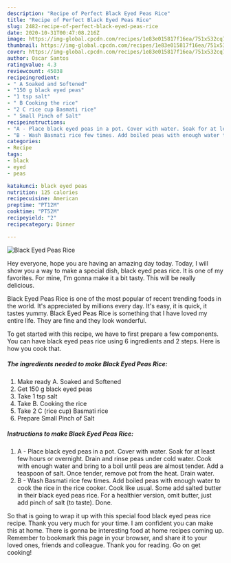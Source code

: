 ```yaml
---
description: "Recipe of Perfect Black Eyed Peas Rice"
title: "Recipe of Perfect Black Eyed Peas Rice"
slug: 2482-recipe-of-perfect-black-eyed-peas-rice
date: 2020-10-31T00:47:08.216Z
image: https://img-global.cpcdn.com/recipes/1e83e015817f16ea/751x532cq70/black-eyed-peas-rice-recipe-main-photo.jpg
thumbnail: https://img-global.cpcdn.com/recipes/1e83e015817f16ea/751x532cq70/black-eyed-peas-rice-recipe-main-photo.jpg
cover: https://img-global.cpcdn.com/recipes/1e83e015817f16ea/751x532cq70/black-eyed-peas-rice-recipe-main-photo.jpg
author: Oscar Santos
ratingvalue: 4.3
reviewcount: 45038
recipeingredient:
- " A Soaked and Softened"
- "150 g black eyed peas"
- "1 tsp salt"
- " B Cooking the rice"
- "2 C rice cup Basmati rice"
- " Small Pinch of Salt"
recipeinstructions:
- "A - Place black eyed peas in a pot. Cover with water. Soak for at least few hours or overnight. Drain and rinse peas under cold water. Cook with enough water and bring to a boil until peas are almost tender. Add a teaspoon of salt. Once tender, remove pot from the heat. Drain water."
- "B - Wash Basmati rice few times. Add boiled peas with enough water to cook the rice in the rice cooker. Cook like usual. Some add salted butter in their black eyed peas rice. For a healthier version, omit butter, just add pinch of salt (to taste). Done."
categories:
- Recipe
tags:
- black
- eyed
- peas

katakunci: black eyed peas 
nutrition: 125 calories
recipecuisine: American
preptime: "PT12M"
cooktime: "PT52M"
recipeyield: "2"
recipecategory: Dinner

---
```



![Black Eyed Peas Rice](https://img-global.cpcdn.com/recipes/1e83e015817f16ea/751x532cq70/black-eyed-peas-rice-recipe-main-photo.jpg)

Hey everyone, hope you are having an amazing day today. Today, I will show you a way to make a special dish, black eyed peas rice. It is one of my favorites. For mine, I'm gonna make it a bit tasty. This will be really delicious.

Black Eyed Peas Rice is one of the most popular of recent trending foods in the world. It's appreciated by millions every day. It's easy, it is quick, it tastes yummy. Black Eyed Peas Rice is something that I have loved my entire life. They are fine and they look wonderful.




To get started with this recipe, we have to first prepare a few components. You can have black eyed peas rice using 6 ingredients and 2 steps. Here is how you cook that.

<!--inarticleads1-->

##### The ingredients needed to make Black Eyed Peas Rice:

1. Make ready  A. Soaked and Softened
1. Get 150 g black eyed peas
1. Take 1 tsp salt
1. Take  B. Cooking the rice
1. Take 2 C (rice cup) Basmati rice
1. Prepare  Small Pinch of Salt




<!--inarticleads2-->

##### Instructions to make Black Eyed Peas Rice:

1. A - Place black eyed peas in a pot. Cover with water. Soak for at least few hours or overnight. Drain and rinse peas under cold water. Cook with enough water and bring to a boil until peas are almost tender. Add a teaspoon of salt. Once tender, remove pot from the heat. Drain water.
1. B - Wash Basmati rice few times. Add boiled peas with enough water to cook the rice in the rice cooker. Cook like usual. Some add salted butter in their black eyed peas rice. For a healthier version, omit butter, just add pinch of salt (to taste). Done.




So that is going to wrap it up with this special food black eyed peas rice recipe. Thank you very much for your time. I am confident you can make this at home. There is gonna be interesting food at home recipes coming up. Remember to bookmark this page in your browser, and share it to your loved ones, friends and colleague. Thank you for reading. Go on get cooking!
